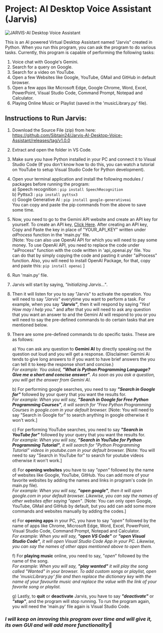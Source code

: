 # Project: AI Desktop Voice Assistant (Jarvis)

![JARVIS-AI Desktop Voice Assistant](https://github.com/user-attachments/assets/a88429ef-b4bb-4407-abd8-325f0e11e024)

This is an AI powered Virtual Desktop Assistant named "Jarvis" created in Python. When you run this program, you can ask the program to do various tasks. Currently, this program is capable of performing the following tasks:
1) Voice chat with Google's Gemini.
2) Search for a query on Google.
3) Search for a video on YouTube.
4) Open a few Websites like Google, YouTube, GMail and GitHub in default browser.
5) Open a few apps like Microsoft Edge, Google Chrome, Word, Excel, PowerPoint, Visual Studio Code, Command Prompt, Notepad and Calculator.
6) Playing Online Music or Playlist (saved in the 'musicLibrary.py' file).

## Instructions to Run Jarvis:

1) Download the Source File (zip) from here: https://github.com/Sibtain24/Jarvis-AI-Desktop-Voice-Assistant/releases/tag/v1.0.0

2) Extract and open the folder in VS Code.

3) Make sure you have Python installed in your PC and connect it to Visual Studio Code (If you don't know how to do this, you can watch a tutorial on YouTube to setup Visual Studio Code for Python development).

4) Open your terminal application and install the following modules / packages before running the program:<br>
    a) Speech recognition : `pip install SpeechRecognition`<br>
    b) Pyttsx3 : `pip install pyttsx3`<br>
    c) Google Generative AI : `pip install google-generativeai`<br>
    You can copy and paste the pip commands from the above to save some time.

5) Now, you need to go to the Gemini API website and create an API key for yourself. To create an API key, [Click Here](https://ai.google.dev/gemini-api/docs/api-key). After creating an API key, Copy and Paste the key in place of "YOUR_API_KEY" written under _aiProcess_ function in the 'main.py' file.<br>[Note: You can also use OpenAI API for which you will need to pay some money. To use OpenAI API, you need to replace the code under "aiProcess" function with the code written in 'api_openai.py' file. You can do that by simply copying the code and pasting it under "aiProcess" function. Also, you will need to install OpenAI Package, for that, copy and paste this: `pip install openai` ]

5) Run 'main.py' file.

6) Jarvis will start by saying, _"Initializing Jarvis..."_. 

7) Then it will listen for you to say "Jarvis" to activate the operation. You will need to say _"Jarvis"_ everytime you want to perform a task. 
For example, when you say **_"Jarvis"_**, then it will respond by saying _"Yes! How may I help you._" and after that you will need to ask any question that you want an answer to and the Gemini AI will respond to you or you will need to say the pre-defined commands to do certain tasks that are mentioned below.

8) There are some pre-defined commands to do specific tasks. These are as follows:

    a) You can ask any question to **Gemini AI** by directly speaking out the question out loud and you will get a response. (Disclaimer: Gemini Ai tends to give long answers to if you want to have brief answers the you can tell it to keep the response short and concise.)<br>
        _For example: You asked, ***"What is Python Programming Language? Give me a short and concise answer"***. As soon as you ask a question, you will get the answer from Gemini AI_.
    
    b) For performing google searches, you need to say ***"Search in Google for"*** followed by your query that you want the results for.<br>
        _For example: When you will say, ***"Search in Google for Free Python Programming Courses"***, it will search for "Free Python Programming Courses in google.com in your default browser._
     [Note: You will need to say "Search in Google for" to search anything in google otherwise it won't work.]
     
    c) For performing YouTube searches, you need to say ***"Search in YouTube for"*** followed by your query that you want the results for.<br>
        _For example: When you will say, ***"Search in YouTube for Python Programming Tutorial"***, it will search for "Python Programming Tutorial" videos in youtube.com in your default browser._
     [Note: You will need to say "Search in YouTube for" to search for youtube videos otherwise it won't work.]
    
    d) For **opening websites** you have to say _"open"_ followed by the name of websites like Google, YouTube, GitHub. You can add more of your favorite websites by adding the names and links in program's code (in main.py file).<br>
        _For example: When you will say, ***"open google"***, then it will open google.com in your default browser. Likewise, you can say the names of other websites after saying "open"_. 
     [Note: You can only open Google, YouTube, GMail and GitHub by default, but you add can add some more commands and websites manually by adding the codes.]
    
    e) For **opening apps** in your PC, you have to say _"open"_ followed by the name of apps like Chrome, Microsoft Edge, Word, Excel, PowerPoint, Visual Studio Code, Command Prompt, Notepad and Calculator.<br>
        _For example: When you will say, ***"open VS Code"*** or ***"open Visual Studio Code"***, it will open Visual Studio Code App in your PC. Likewise, you can say the names of other apps mentioned above to open them._
    
    f) For **playing music** online, you need to say, "_open_" followed by the name of the song.<br>
        _For example: When you will say, **"play wanted"** it will play the song called "Wanted" in your browser. To add custom songs or playlist, open the 'musicLibrary.py' file and then replace the dictionary key with the name of your favourite music and replace the value with the link of your favorite song or playlist._
    
    g) Lastly, to **quit** or **deactivate** Jarvis, you have to say ***"deactivate"*** or ***"stop"***, and the program will stop running. To run the program again, you will need the 'main.py' file again is Visual Studio Code.

### ***I will keep on imroving this program over time and will give it, its own GUI and will add more functionality***🎯
